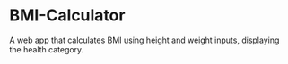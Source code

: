 # BMI-Calculator
A web app that calculates BMI using height and weight inputs, displaying the health category.
